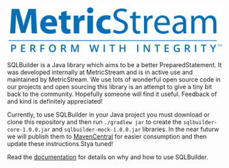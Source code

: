 [![MetricStream](docs/MetricStream.png)][MetricStream]

SQLBuilder is a Java library which aims to be a better PreparedStatement. It was developed internally at MetricStream
and is in active use and maintained by MetricStream. We use lots of wonderful open source code in our projects and open
sourcing this library is an attempt to give a tiny bit back to the community. Hopefully someone will find it useful.
Feedback of and kind is definitely appreciated!

Currently, to use SQLBuilder in your Java project you must download or clone this repository and then run `./gradlew
jar` to create the `sqlbuilder-core-1.0.0.jar` and `sqlbuilder-mock-1.0.0.jar` libraries. In the near futurw we will
publish them to [MavenCentral] for easier consumption and then update these instructions.Stya tuned!

Read the [documentation](docs/Rationale.md) for details on why and how to use SQLBuilder.

[MetricStream]: https://www.metricstream.com/
[MavenCentral]: https://mvnrepository.com/
